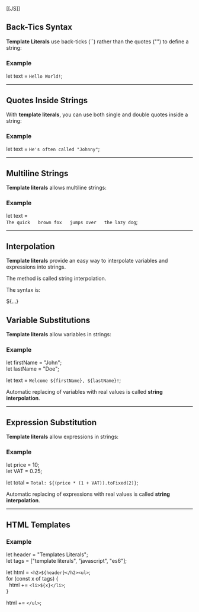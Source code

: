 [[JS]]
## Back-Tics Syntax

**Template Literals** use back-ticks (``) rather than the quotes ("") to define a string:

### Example

let text = `Hello World!`;

---

## Quotes Inside Strings

With **template literals**, you can use both single and double quotes inside a string:

### Example

let text = `He's often called "Johnny"`;

---

## Multiline Strings

**Template literals** allows multiline strings:

### Example

let text =  
`The quick  
brown fox  
jumps over  
the lazy dog`;  

---

## Interpolation

**Template literals** provide an easy way to interpolate variables and expressions into strings.

The method is called string interpolation.

The syntax is:

${...}

## Variable Substitutions

**Template literals** allow variables in strings:

### Example

let firstName = "John";  
let lastName = "Doe";  
  
let text = `Welcome ${firstName}, ${lastName}!`;

Automatic replacing of variables with real values is called **string interpolation**.

---

## Expression Substitution

**Template literals** allow expressions in strings:

### Example

let price = 10;  
let VAT = 0.25;  
  
let total = `Total: ${(price * (1 + VAT)).toFixed(2)}`;

Automatic replacing of expressions with real values is called **string interpolation**.

---

## HTML Templates

### Example

let header = "Templates Literals";  
let tags = ["template literals", "javascript", "es6"];  
  
let html = `<h2>${header}</h2><ul>`;  
for (const x of tags) {  
  html += `<li>${x}</li>`;  
}  
  
html += `</ul>`;